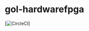 # gol-hardwarefpga

[![CircleCI](https://circleci.com/gh/luckyganesh/gol-hardwarefpga.svg?style=svg&circle-token=c78ea269993de7201b45a871cf41f2ea493f5852)]
